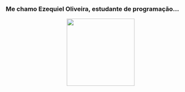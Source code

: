 ### Me chamo Ezequiel Oliveira, estudante de programação...

<div align="center">
  <a href="https://github.com/Ezequieloliveiras">
  <img height="180em" src="https://github-readme-stats.vercel.app/api/top-langs/?username=Ezequieloliveiras&layout=compact&langs_count=7&theme=dark"/>
</div>
</div>
